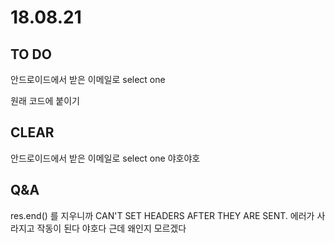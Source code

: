 # 18.08.21

## TO DO

안드로이드에서 받은 이메일로 select one

원래 코드에 붙이기

## CLEAR

  
안드로이드에서 받은 이메일로 select one 야호야호

## Q&A

res.end\(\) 를 지우니까 CAN'T SET HEADERS AFTER THEY ARE SENT. 에러가 사라지고 작동이 된다 야호다 근데 왜인지 모르겠다



